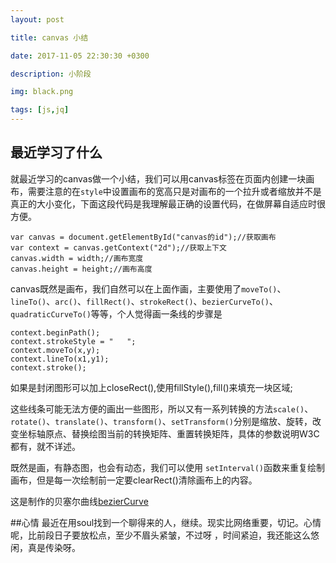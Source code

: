 ```yaml
---
layout: post

title: canvas 小结

date: 2017-11-05 22:30:30 +0300

description: 小阶段

img: black.png

tags: [js,jq]
---
```


## 最近学习了什么
就最近学习的canvas做一个小结，我们可以用canvas标签在页面内创建一块画布，需要注意的在`style`中设置画布的宽高只是对画布的一个拉升或者缩放并不是真正的大小变化，下面这段代码是我理解最正确的设置代码，在做屏幕自适应时很方便。

    var canvas = document.getElementById("canvas的id");//获取画布
    var context = canvas.getContext("2d");//获取上下文
    canvas.width = width;//画布宽度
    canvas.height = height;//画布高度
    

canvas既然是画布，我们自然可以在上面作画，主要使用了`moveTo()`、`lineTo()`、`arc()`、`fillRect()`、`strokeRect()`、`bezierCurveTo()`、`quadraticCurveTo()`等等，个人觉得画一条线的步骤是
    
    context.beginPath();
    context.strokeStyle = "   ";
    context.moveTo(x,y);
    context.lineTo(x1,y1);
    context.stroke();

如果是封闭图形可以加上closeRect(),使用fillStyle(),fill()来填充一块区域;

这些线条可能无法方便的画出一些图形，所以又有一系列转换的方法`scale()`、`rotate()`、`translate()`、`transform()`、`setTransform()`分别是缩放、旋转，改变坐标轴原点、替换绘图当前的转换矩阵、重置转换矩阵，具体的参数说明W3C都有，就不详述。

既然是画，有静态图，也会有动态，我们可以使用 `setInterval()`函数来重复绘制画布，但是每一次绘制前一定要clearRect()清除画布上的内容。

这是制作的贝塞尔曲线[bezierCurve](https://github.com/kawaiiz/task/blob/master/canvas/%E8%B4%9D%E5%A1%9E%E5%B0%94%E6%9B%B2%E7%BA%BF/%E8%B4%9D%E5%A1%9E%E5%B0%94%E6%9B%B2%E7%BA%BF.html)

##心情
最近在用soul找到一个聊得来的人，继续。现实比网络重要，切记。心情呢，比前段日子要放松点，至少不眉头紧皱，不过呀 ，时间紧迫，我还能这么悠闲，真是传染呀。


